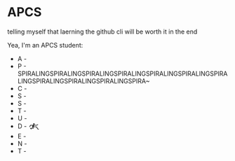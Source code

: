 # APCS
telling myself that laerning the github cli will be worth it in the end

Yea, I'm an APCS student:
* A - 
* P - SPIRALINGSPIRALINGSPIRALINGSPIRALINGSPIRALINGSPIRALINGSPIRALINGSPIRALINGSPIRALINGSPIRALINGSPIRA~
* C - 
* S - 
* S - 
* T - 
* U - 
* D - 🮲🮳
* E - 
* N - 
* T - 
